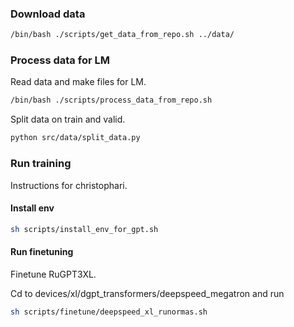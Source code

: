 ### Download data
```bash
/bin/bash ./scripts/get_data_from_repo.sh ../data/
```

### Process data for LM
Read data and make files for LM.
```bash
/bin/bash ./scripts/process_data_from_repo.sh
```

Split data on train and valid.

```bash
python src/data/split_data.py
```

### Run training
Instructions for christophari.
#### Install env

```bash
sh scripts/install_env_for_gpt.sh
```

#### Run finetuning
Finetune RuGPT3XL.

Cd to devices/xl/dgpt_transformers/deepspeed_megatron and run

```bash
sh scripts/finetune/deepspeed_xl_runormas.sh
```
